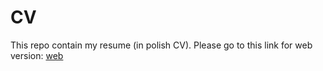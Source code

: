 # CV
This repo contain my resume (in polish CV). Please go to this link for web version:
[web](https://ichal6.github.io/CV/)
